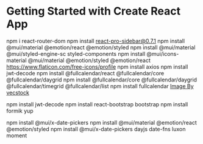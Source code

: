 # Getting Started with Create React App
npm i react-router-dom
npm install react-pro-sidebar@0.7.1
npm install @mui/material @emotion/react @emotion/styled
npm install @mui/material @mui/styled-engine-sc styled-components
npm install @mui/icons-material @mui/material @emotion/styled @emotion/react
https://www.flaticon.com/free-icons/profile
npm install axios
npm install jwt-decode
npm install @fullcalendar/react @fullcalendar/core @fullcalendar/daygrid
npm install @fullcalendar/core @fullcalendar/daygrid @fullcalendar/timegrid @fullcalendar/list
npm install fullcalendar
<a href="https://www.freepik.com/free-ai-image/sky-high-adventure-soaring-mountain-landscape-generated-by-ai_41295846.htm#&position=11&from_view=collections">Image By vecstock</a>

npm install jwt-decode
npm install react-bootstrap bootstrap
npm install formik yup

npm install @mui/x-date-pickers
npm install @mui/material @emotion/react @emotion/styled
npm install @mui/x-date-pickers dayjs date-fns luxon moment